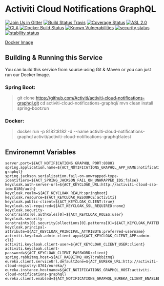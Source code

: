 # Activiti Cloud Notifications GraphQL

[![Join Us in Gitter](https://badges.gitter.im/Activiti/Activiti7.svg)](https://gitter.im/Activiti/Activiti7?utm_source=badge&utm_medium=badge&utm_campaign=pr-badge&utm_content=badge)
[![Build Status Travis](https://travis-ci.org/Activiti/activiti-cloud-notifications-graphql.svg?branch=master)](https://travis-ci.org/Activiti/activiti-cloud-notifications-graphql)
[![Coverage Status](http://img.shields.io/codecov/c/github/Activiti/activiti-cloud-notifications-graphql/master.svg?maxAge=86400)](https://codecov.io/gh/Activiti/activiti-cloud-notifications-graphql)
[![ASL 2.0](https://img.shields.io/hexpm/l/plug.svg)](https://github.com/Activiti/activiti-cloud-notifications-graphql/blob/master/LICENSE.txt)
[![CLA](https://cla-assistant.io/readme/badge/Activiti/activiti-cloud-notifications-graphql)](https://cla-assistant.io/Activiti/activiti-cloud-notifications-graphql)
[![Docker Build Status](https://img.shields.io/docker/build/activiti/activiti-cloud-notifications-graphql.svg)](https://hub.docker.com/r/activiti/activiti-cloud-notifications-graphql/)
[![Known Vulnerabilities](https://snyk.io/test/github/Activiti/activiti-cloud-notifications-graphql/badge.svg)](https://snyk.io/test/github/Activiti/activiti-cloud-notifications-graphql)
[![security status](https://www.meterian.com/badge/gh/Activiti/activiti-cloud-notifications-graphql/security)](https://www.meterian.com/report/gh/Activiti/activiti-cloud-notifications-graphql)
[![stability status](https://www.meterian.com/badge/gh/Activiti/activiti-cloud-notifications-graphql/stability)](https://www.meterian.com/report/gh/Activiti/activiti-cloud-notifications-graphql)

[Docker Image](https://hub.docker.com/r/activiti/activiti-cloud-notifications-graphql/)

## Building & Running this Service
You can build this service from source using Git & Maven or you can just run our Docker Image. 

### Spring Boot: 
> git clone https://github.com/Activiti/activiti-cloud-notifications-graphql.git
> cd activiti-cloud-notifications-graphql/
> mvn clean install spring-boot:run

### Docker: 
> docker run -p 8182:8182 -d --name activiti-cloud-notifications-graphql activiti/activiti-cloud-notifications-graphql:latest

## Environemnt Variables
```
server.port=${ACT_NOTIFICATIONS_GRAPHQL_PORT:8080}
spring.application.name=${ACT_NOTIFICATIONS_GRAPHQL_APP_NAME:notifications-graphql}
spring.jackson.serialization.fail-on-unwrapped-type-identifiers=${ACT_SPRING_JACKSON_FAIL_ON_UNWRAPPED_IDS:false}
keycloak.auth-server-url=${ACT_KEYCLOAK_URL:http://activiti-cloud-sso-idm:8180/auth}
keycloak.realm=${ACT_KEYCLOAK_REALM:springboot}
keycloak.resource=${ACT_KEYCLOAK_RESOURCE:activiti}
keycloak.public-client=${ACT_KEYCLOAK_CLIENT:true}
keycloak.ssl-required=${ACT_KEYCLOAK_SSL_REQUIRED:none}
keycloak.security-constraints[0].authRoles[0]=${ACT_KEYCLOAK_ROLES:user}
keycloak.security-constraints[0].securityCollections[0].patterns[0]=${ACT_KEYCLOAK_PATTERNS:/*}
keycloak.principal-attribute=${ACT_KEYCLOAK_PRINCIPAL_ATTRIBUTE:preferred-username}
activiti.keycloak.admin-client-app=${ACT_KEYCLOAK_CLIENT_APP:admin-cli}
activiti.keycloak.client-user=${ACT_KEYCLOAK_CLIENT_USER:client}
activiti.keycloak.client-password=${ACT_KEYCLOAK_CLIENT_PASSWORD:client}
spring.rabbitmq.host=${ACT_RABBITMQ_HOST:rabbitmq}
eureka.client.serviceUrl.defaultZone=${ACT_EUREKA_URL:http://activiti-cloud-registry:8761/eureka/}
eureka.instance.hostname=${ACT_NOTIFICATIONS_GRAPHQL_HOST:activiti-cloud-notifications-graphql}
eureka.client.enabled=${ACT_NOTIFICATIONS_GRAPHQL_EUREKA_CLIENT_ENABLED:true}
```